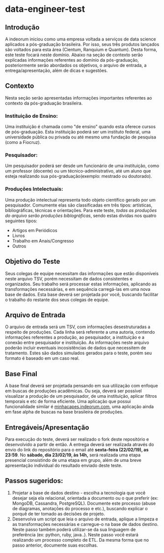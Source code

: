 # data-engineer-test

## Introdução
A indeorum iniciou como uma empresa voltada a serviços de data science aplicados a pós-graduação brasileira.
Por isso, seus três produtos lançados são voltados para esta área (Cientum, Ranquium e Quantum).
Desta forma, este teste focará neste domínio. Abaixo na seção de contexto serão explicadas informações referentes ao domínio da pós-graduação, posteriormente serão abordados os objetivos, o arquivo de entrada, a entrega/apresentação, além de dicas e sugestões.

## Contexto
Nesta seção serão apresentadas informações importantes referentes ao contexto da pós-graduação brasileira.

### Instituição de Ensino:
Uma instituição é chamada como "de ensino" quando esta oferece cursos de pós-graduação. 
Esta instituição poderá ser um instituto federal, uma universidade pública ou privada ou até mesmo uma fundação de pesquisa (como a Fiocruz).

### Pesquisador: 
Um pesquisador poderá ser desde um funcionário de uma instituição, como um professor (docente) ou um técnico-administrativo, até um aluno que esteja realizando sua pós-graduação(exemplo: mestrado ou doutorado).

### Produções Intelectuais: 
Uma produção intelectual representa todo objeto científico gerado por um pesquisador. Comumente elas são classificadas em três tipos: artísticas, bibliográficas, técnicas e orientações. Para este teste, _todas as produções do arquivo serão produções biblográficas_, sendo estas dividas nos quatro seguintes tipos: 
- Artigos em Periódicos
- Livros
- Trabalho em Anais/Congresso
- Outros

## Objetivo do Teste

Seus colegas de equipe necessitam das informações que estão disponíveis neste arquivo TSV, porém necessitam de dados consistentes e organizados. Seu trabalho será processar estas informações, aplicando as transformações necessárias, e em sequência carregá-las em uma
nova base de dados. Esta base deverá ser projetada por você, buscando facilitar o trabalho do restante dos seus colegas de equipe.

## Arquivo de Entrada

O arquivo de entrada será um TSV, com informações desestruturadas a respeito de produções. 
Cada linha será referente a uma autoria, contendo informações referentes a produção, ao pesquisador, a instituição e a conexão entre pesquisador e instituição.
As informações neste arquivo poderão incluir eventuais incosistências de dados que necessitem de tratamento.
Estes são dados simulados gerados para o teste, porém seu formato é baseado em um caso real.

## Base Final

A base final deverá ser projetada pensando em sua utilização com enfoque em buscas de produções acadêmicas. Ou seja, deverá ser possível visualizar a produção de um pesquisador, de uma instituição, aplicar filtros temporais e etc de forma eficiente.
Uma aplicação que possui funcionalidade similar é [minhacapes.indeorum.com](http://minhacapes.indeorum.com), uma aplicação ainda em fase alpha de buscas na base brasileira de produções.

## Entregáveis/Apresentação

Para execução do teste, deverá ser realizado o fork deste repositório e desenvolvido a partir de então.
A entrega deverá ser realizada através do envio do link do repositório para o email até **sexta-feira (22/02/19), as 23:59**.
No **sábado, dia 23/02/19, às 14h,** será realizada uma etapa presencial consistindo de uma etapa em grupo, além de uma breve apresentação individual do resultado enviado deste teste.

## Passos sugeridos:

1. Projetar a base de dados destino - escolha a tecnologia que você desejar seja ela relacional, orientada a documento ou o que preferir (ex: MongoDB, Cassandra, PostgreSQL). Documente este processo (abuse de diagramas, anotações do processo e etc.), buscando explicar o porquê de ter tomado as decisões de projeto.
2. Desenvolva um script que leia o arquivo de entrada, aplique a limpeza e as transformações necessárias e carregue-o na base de dados destino. Neste passo também poderá utilizar-se da sua linguagem de preferência (ex: python, ruby, java..). Neste passo você estará realizando um processo completo de ETL. Da mesma forma que no passo anterior, documente suas escolhas.
